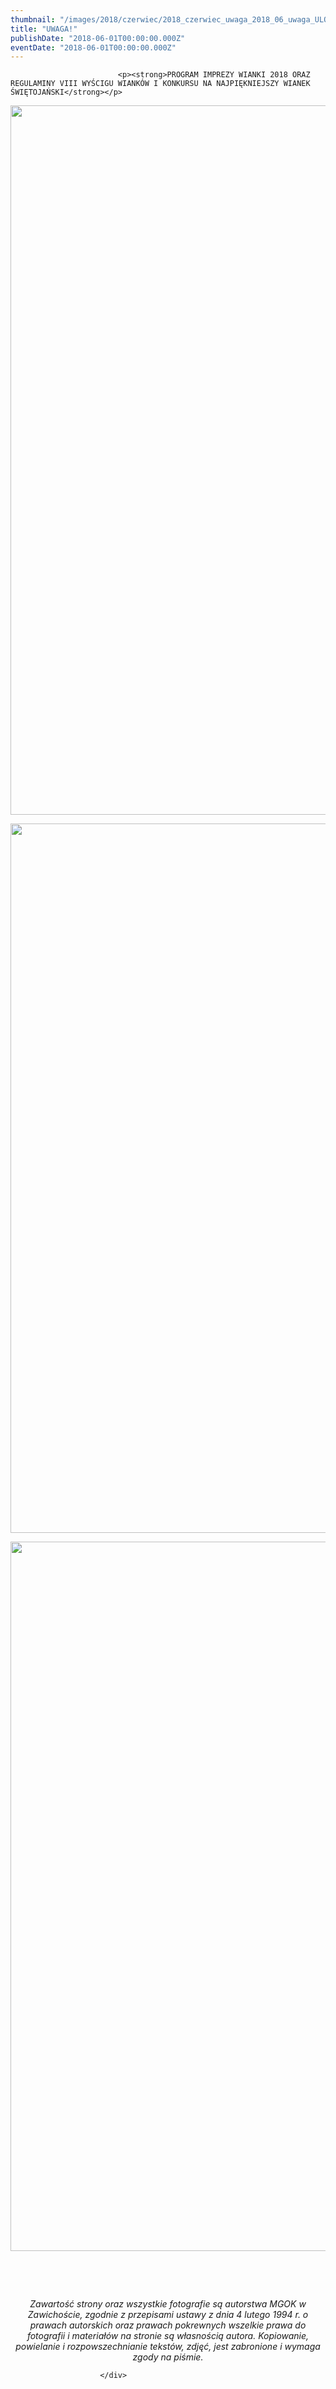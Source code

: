 ```yaml
---
thumbnail: "/images/2018/czerwiec/2018_czerwiec_uwaga_2018_06_uwaga_ULOTKA-A5-WIANKI-2.jpg"
title: "UWAGA!"
publishDate: "2018-06-01T00:00:00.000Z"
eventDate: "2018-06-01T00:00:00.000Z"
---
```


<div class="entry-content">
							
							<p><strong>PROGRAM IMPREZY WIANKI 2018 ORAZ REGULAMINY VIII WYŚCIGU WIANKÓW I KONKURSU NA NAJPIĘKNIEJSZY WIANEK ŚWIĘTOJAŃSKI</strong></p>
<p><img fetchpriority="high" decoding="async" class="aligncenter size-full wp-image-5924" src="/images/2018/czerwiec/2018_czerwiec_uwaga_2018_06_uwaga_ULOTKA-A5-WIANKI-2.jpg" alt="" width="800" height="1135" srcset="/images/2018/czerwiec/2018_czerwiec_uwaga_2018_06_uwaga_ULOTKA-A5-WIANKI-2.jpg 800w, /images/2018/czerwiec/ULOTKA-A5-WIANKI-2-211x300.jpg 211w, /images/2018/czerwiec/ULOTKA-A5-WIANKI-2-768x1090.jpg 768w, /images/2018/czerwiec/ULOTKA-A5-WIANKI-2-722x1024.jpg 722w" sizes="(max-width: 800px) 100vw, 800px"></p>
<p><img decoding="async" class="aligncenter size-full wp-image-5925" src="/images/2018/czerwiec/2018_czerwiec_uwaga_2018_06_uwaga_ULOTKA-A5-WIANKI-3.jpg" alt="" width="800" height="1135" srcset="/images/2018/czerwiec/2018_czerwiec_uwaga_2018_06_uwaga_ULOTKA-A5-WIANKI-3.jpg 800w, /images/2018/czerwiec/ULOTKA-A5-WIANKI-3-211x300.jpg 211w, /images/2018/czerwiec/ULOTKA-A5-WIANKI-3-768x1090.jpg 768w, /images/2018/czerwiec/ULOTKA-A5-WIANKI-3-722x1024.jpg 722w" sizes="(max-width: 800px) 100vw, 800px"></p>
<p style="text-align: center;"><img decoding="async" class="aligncenter size-full wp-image-5926" src="/images/2018/czerwiec/2018_czerwiec_uwaga_2018_06_uwaga_ULOTKA-A5-WIANKI-4.jpg" alt="" width="800" height="1135" srcset="/images/2018/czerwiec/2018_czerwiec_uwaga_2018_06_uwaga_ULOTKA-A5-WIANKI-4.jpg 800w, /images/2018/czerwiec/ULOTKA-A5-WIANKI-4-211x300.jpg 211w, /images/2018/czerwiec/ULOTKA-A5-WIANKI-4-768x1090.jpg 768w, /images/2018/czerwiec/ULOTKA-A5-WIANKI-4-722x1024.jpg 722w" sizes="(max-width: 800px) 100vw, 800px"></p>
<p>&nbsp;</p>
<p>&nbsp;</p>
<p style="text-align: center;"><em>Zawartość strony oraz wszystkie fotografie są autorstwa MGOK w Zawichoście, zgodnie z przepisami ustawy z dnia 4 lutego 1994 r. o prawach autorskich oraz prawach pokrewnych wszelkie prawa do fotografii i materiałów na stronie są własnością autora. Kopiowanie, powielanie i rozpowszechnianie tekstów, zdjęć, jest zabronione i wymaga zgody na piśmie.</em></p>
						
						</div>
